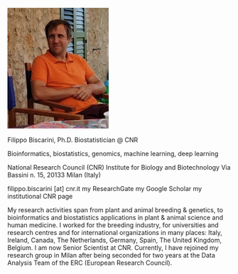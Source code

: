 
![filippo-biscarini](img/IMG-20200805-WA0005.jpg)

Filippo Biscarini, Ph.D.
Biostatistician @ CNR

Bioinformatics, biostatistics, genomics, machine learning, deep learning

National Research Council (CNR)
Institute for Biology and Biotechnology
Via Bassini n. 15, 20133 Milan (Italy)

filippo.biscarini [at] cnr.it
my ResearchGate
my Google Scholar
my institutional CNR page

My research activities span from plant and animal breeding & genetics, to bioinformatics and biostatistics applications in plant & animal science and human medicine. I worked for the breeding industry, for universities and research centres and for international organizations in many places: Italy, Ireland, Canada, The Netherlands, Germany, Spain, The United Kingdom, Belgium. I am now Senior Scientist at CNR. Currently, I have rejoined my research group in Milan after being seconded for two years at the Data Analysis Team of the ERC (European Research Council).


